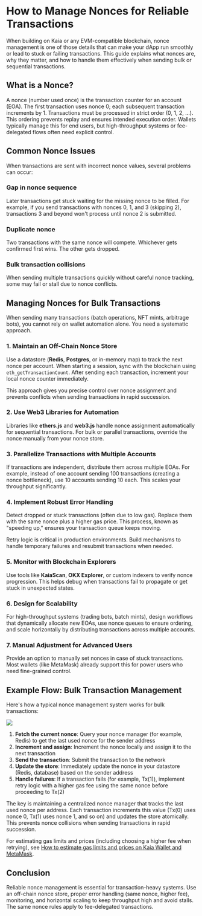# How to Manage Nonces for Reliable Transactions

When building on Kaia or any EVM-compatible blockchain, nonce management is one of those details that can make your dApp run smoothly or lead to stuck or failing transactions. This guide explains what nonces are, why they matter, and how to handle them effectively when sending bulk or sequential transactions.

## What is a Nonce?

A nonce (number used once) is the transaction counter for an account (EOA). The first transaction uses nonce 0; each subsequent transaction increments by 1. Transactions must be processed in strict order (0, 1, 2, …). This ordering prevents replay and ensures intended execution order. Wallets typically manage this for end users, but high-throughput systems or fee-delegated flows often need explicit control.

## Common Nonce Issues

When transactions are sent with incorrect nonce values, several problems can occur:

### Gap in nonce sequence

Later transactions get stuck waiting for the missing nonce to be filled. For example, if you send transactions with nonces 0, 1, and 3 (skipping 2), transactions 3 and beyond won't process until nonce 2 is submitted.

### Duplicate nonce

Two transactions with the same nonce will compete. Whichever gets confirmed first wins. The other gets dropped.

### Bulk transaction collisions

When sending multiple transactions quickly without careful nonce tracking, some may fail or stall due to nonce conflicts.

## Managing Nonces for Bulk Transactions

When sending many transactions (batch operations, NFT mints, arbitrage bots), you cannot rely on wallet automation alone. You need a systematic approach.

### 1. Maintain an Off-Chain Nonce Store

Use a datastore (**Redis**, **Postgres**, or in-memory map) to track the next nonce per account. When starting a session, sync with the blockchain using `eth_getTransactionCount`. After sending each transaction, increment your local nonce counter immediately.

This approach gives you precise control over nonce assignment and prevents conflicts when sending transactions in rapid succession.

### 2. Use Web3 Libraries for Automation

Libraries like **ethers.js** and **web3.js** handle nonce assignment automatically for sequential transactions. For bulk or parallel transactions, override the nonce manually from your nonce store.

### 3. Parallelize Transactions with Multiple Accounts

If transactions are independent, distribute them across multiple EOAs. For example, instead of one account sending 100 transactions (creating a nonce bottleneck), use 10 accounts sending 10 each. This scales your throughput significantly.

### 4. Implement Robust Error Handling

Detect dropped or stuck transactions (often due to low gas). Replace them with the same nonce plus a higher gas price. This process, known as "speeding up," ensures your transaction queue keeps moving.

Retry logic is critical in production environments. Build mechanisms to handle temporary failures and resubmit transactions when needed.

### 5. Monitor with Blockchain Explorers

Use tools like **KaiaScan**, **OKX Explorer**, or custom indexers to verify nonce progression. This helps debug when transactions fail to propagate or get stuck in unexpected states.

### 6. Design for Scalability

For high-throughput systems (trading bots, batch mints), design workflows that dynamically allocate new EOAs, use nonce queues to ensure ordering, and scale horizontally by distributing transactions across multiple accounts.

### 7. Manual Adjustment for Advanced Users

Provide an option to manually set nonces in case of stuck transactions. Most wallets (like MetaMask) already support this for power users who need fine-grained control.

## Example Flow: Bulk Transaction Management

Here's how a typical nonce management system works for bulk transactions:

![](/img/build/tutorials/nonce-management-example.png)

1. **Fetch the current nonce**: Query your nonce manager (for example, Redis) to get the last used nonce for the sender address
2. **Increment and assign**: Increment the nonce locally and assign it to the next transaction
3. **Send the transaction**: Submit the transaction to the network
4. **Update the store**: Immediately update the nonce in your datastore (Redis, database) based on the sender address
5. **Handle failures**: If a transaction fails (for example, Tx(1)), implement retry logic with a higher gas fee using the same nonce before proceeding to Tx(2)

The key is maintaining a centralized nonce manager that tracks the last used nonce per address. Each transaction increments this value (Tx(0) uses nonce 0, Tx(1) uses nonce 1, and so on) and updates the store atomically. This prevents nonce collisions when sending transactions in rapid succession.

For estimating gas limits and prices (including choosing a higher fee when retrying), see [How to estimate gas limits and prices on Kaia Wallet and MetaMask](../wallets/wallet-ops/estimate-gaslimits-prices-on-kaia-wallet-and-metamask.mdx).

## Conclusion

Reliable nonce management is essential for transaction-heavy systems. Use an off-chain nonce store, proper error handling (same nonce, higher fee), monitoring, and horizontal scaling to keep throughput high and avoid stalls. The same nonce rules apply to fee-delegated transactions.